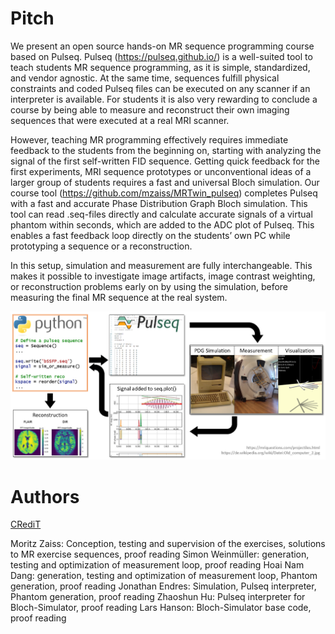 # Pitch

We present an open source hands-on MR sequence programming course based on Pulseq. Pulseq (https://pulseq.github.io/) is a well-suited tool to teach students MR sequence programming, as it is simple, standardized, and vendor agnostic. At the same time, sequences fulfill physical constraints and coded Pulseq files can be executed on any scanner if an interpreter is available. For students it is also very rewarding to conclude a course by being able to measure and reconstruct their own imaging sequences that were executed at a real MRI scanner.

However, teaching MR programming effectively requires immediate feedback to the students from the beginning on, starting with analyzing the signal of the first self-written FID sequence. Getting quick feedback for the first experiments, MRI sequence prototypes or unconventional ideas of a larger group of students requires a fast and universal Bloch simulation. Our course tool (https://github.com/mzaiss/MRTwin_pulseq) completes Pulseq with a fast and accurate Phase Distribution Graph Bloch simulation. This tool can read .seq-files directly and calculate accurate signals of a virtual phantom within seconds, which are added to the ADC plot of Pulseq. This enables a fast feedback loop directly on the students’ own PC while prototyping a sequence or a reconstruction.

In this setup, simulation and measurement are fully interchangeable. This makes it possible to investigate image artifacts, image contrast weighting, or reconstruction problems early on by using the simulation, before measuring the final MR sequence at the real system. 

![FIG1](Figure1.png)

# Authors

[CRediT](https://www.elsevier.com/authors/policies-and-guidelines/credit-author-statement)

Moritz Zaiss: Conception, testing and supervision of the exercises, solutions to MR exercise sequences, proof reading
Simon Weinmüller: generation, testing and optimization of measurement loop, proof reading
Hoai Nam Dang: generation, testing and optimization of measurement loop, Phantom generation, proof reading
Jonathan Endres: Simulation, Pulseq interpreter, Phantom generation, proof reading
Zhaoshun Hu: Pulseq interpreter for Bloch-Simulator, proof reading
Lars Hanson: Bloch-Simulator base code, proof reading
